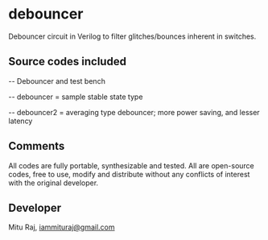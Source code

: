 # debouncer
Debouncer circuit in Verilog to filter glitches/bounces inherent in switches.

Source codes included
---------------------
-- Debouncer and test bench

-- debouncer  = sample stable state type

-- debouncer2 = averaging type debouncer; more power saving, and lesser latency

Comments
--------
All codes are fully portable, synthesizable and tested. All are open-source codes, free to use, modify and distribute without any conflicts of interest with the original developer.

Developer
---------
Mitu Raj, iammituraj@gmail.com
